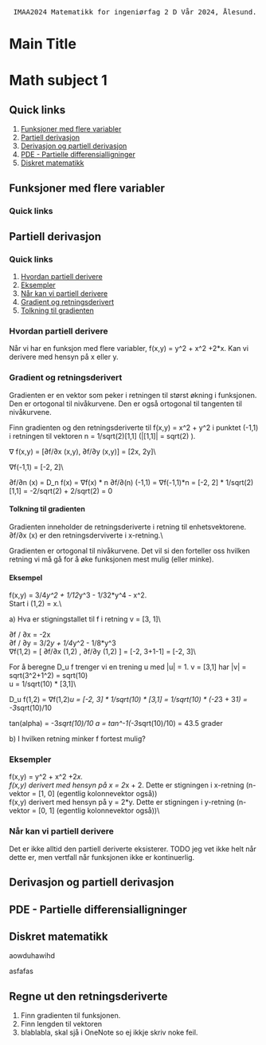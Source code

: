 <pre> IMAA2024 Matematikk for ingeniørfag 2 D Vår 2024, Ålesund. </pre>

# Main Title
# Math subject 1

## Quick links
1. [Funksjoner med flere variabler](#funksjoner-med-flere-variabler)
2. [Partiell derivasjon](#partiell-derivasjon)
3. [Derivasjon og partiell derivasjon](#derivasjon-og-partiell-derivasjon)
4. [PDE - Partielle differensialligninger](#pde---partielle-differensialligninger)
5. [Diskret matematikk](#diskret-matematikk)


## Funksjoner med flere variabler

### Quick links

## Partiell derivasjon  

### Quick links
1. [Hvordan partiell derivere](#hvordan-partiell-derivere)
2. [Eksempler](#eksempler) 
3. [Når kan vi partiell derivere](#når-kan-vi-partiell-derivere)
4. [Gradient og retningsderivert](#gradient-og-retningsderivert)
5. [Tolkning til gradienten](#tolkning-til-gradienten)



### Hvordan partiell derivere
Når vi har en funksjon med flere variabler, f(x,y) = y^2 + x^2 +2*x.
Kan vi derivere med hensyn på x eller y.

### Gradient og retningsderivert

Gradienten er en vektor som peker i retningen til størst økning i funksjonen. Den er ortogonal til nivåkurvene. Den er også ortogonal til tangenten til nivåkurvene.

Finn gradienten og den retningsderiverte til f(x,y) = x^2 + y^2 i punktet (-1,1) i retningen til vektoren n = 1/sqrt(2)[1,1] (|[1,1]| = sqrt(2) ).

&#x2207; f(x,y) = [&#8706;f/&#8706;x (x,y), &#8706;f/&#8706;y (x,y)] = [2x, 2y]\

&#x2207;f(-1,1) = [-2, 2]\

&#8706;f/&#8706;n (x) = D_n f(x) = &#x2207;f(x) * n
&#8706;f/&#8706;(n) (-1,1) = &#x2207;f(-1,1)*n = [-2, 2] * 1/sqrt(2)[1,1] = -2/sqrt(2) + 2/sqrt(2) = 0


#### Tolkning til gradienten

Gradienten inneholder de retningsderiverte i retning til enhetsvektorene.\
&#8706;f/&#8706;x (x) er den retningsderviverte i x-retning.\

Gradienten er ortogonal til nivåkurvene. Det vil si den forteller oss hvilken retning vi må gå for å øke funksjonen mest mulig (eller minke). 

#### Eksempel

f(x,y) = 3/4*y^2 + 1/12*y^3 - 1/32*y^4 - x^2.\
Start i (1,2) = x.\

a) Hva er stigningstallet til f i retning v = [3, 1]\

&#8706;f / &#8706;x = -2x\
&#8706;f / &#8706;y = 3/2*y + 1/4*y^2 - 1/8*y^3\
&#x2207;f(1,2) = [ &#8706;f/&#8706;x (1,2) , &#8706;f/&#8706;y (1,2) ] 
= [-2, 3+1-1] 
= [-2, 3]\

For å beregne D_u f trenger vi en trening u med |u| = 1. v = [3,1] har |v| = sqrt(3^2+1^2) = sqrt(10)\
u = 1/sqrt(10) * [3,1]\

D_u f(1,2) = &#x2207;f(1,2)*u = [-2, 3] * 1/sqrt(10) * [3,1] = 1/sqrt(10) * (-2*3 + 3*1) = -3*sqrt(10)/10

tan(alpha) = -3*sqrt(10)/10
a = tan^-1(-3*sqrt(10)/10) = 43.5 grader   

b) I hvilken retning minker f fortest mulig?


### Eksempler 

f(x,y) = y^2 + x^2 +2*x.\
f(x,y) derivert med hensyn på x = 2*x + 2. Dette er stigningen i x-retning (n-vektor = [1, 0] (egentlig kolonnevektor også))\
f(x,y) derivert med hensyn på y = 2*y. Dette er stigningen i y-retning (n-vektor = [0, 1] (egentlig kolonnevektor også))\

### Når kan vi partiell derivere

Det er ikke alltid den partiell deriverte eksisterer. TODO jeg vet ikke helt når dette er, men vertfall når funksjonen ikke er kontinuerlig.

## Derivasjon og partiell derivasjon

## PDE - Partielle differensialligninger

## Diskret matematikk
aowduhawihd

asfafas



## Regne ut den retningsderiverte

1. Finn gradienten til funksjonen.
2. Finn lengden til vektoren
3. blablabla, skal sjå i OneNote so ej ikkje skriv noke feil.

